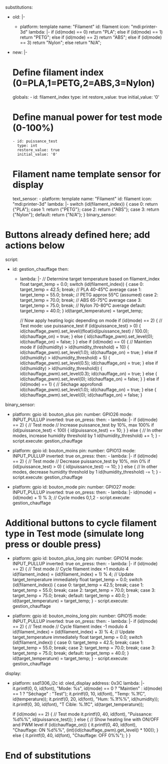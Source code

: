 substitutions:
  - old: |-
      - platform: template
        name: "Filament"
        id: filament
        icon: "mdi:printer-3d"
        lambda: |-
          if (id(mode) == 0) return "PLA";
          else if (id(mode) == 1) return "PETG";
          else if (id(mode) == 2) return "ABS";
          else if (id(mode) == 3) return "Nylon";
          else return "N/A";
  - new: |-
      # Define filament index (0=PLA,1=PETG,2=ABS,3=Nylon)
      globals:
        - id: filament_index
          type: int
          restore_value: true
          initial_value: '0'

      # Define manual power for test mode (0-100%)
        - id: puissance_test
          type: int
          restore_value: true
          initial_value: '0'

      # Filament name template sensor for display
      text_sensor:
        - platform: template
          name: "Filament"
          id: filament
          icon: "mdi:printer-3d"
          lambda: |-
            switch (id(filament_index)) {
              case 0: return {"PLA"};
              case 1: return {"PETG"};
              case 2: return {"ABS"};
              case 3: return {"Nylon"};
              default: return {"N/A"};
            }
binary_sensor:
  # Buttons already defined here; add actions below

script:
  - id: gestion_chauffage
    then:
      - lambda: |-
          // Determine target temperature based on filament_index
          float target_temp = 0.0;
          switch (id(filament_index)) {
            case 0: target_temp = 42.5; break; // PLA 40-45°C average
            case 1: target_temp = 55.0; break; // PETG approx 55°C (assumed)
            case 2: target_temp = 70.0; break; // ABS 65-75°C average
            case 3: target_temp = 75.0; break; // Nylon 70-80°C average
            default: target_temp = 40.0;
          }
          id(target_temperature) = target_temp;

          // Now apply heating logic depending on mode
          if (id(mode) == 2) { // Test mode: use puissance_test
            if (id(puissance_test) > 0) {
              id(chauffage_pwm).set_level((float)id(puissance_test) / 100.0);
              id(chauffage_on) = true;
            } else {
              id(chauffage_pwm).set_level(0);
              id(chauffage_on) = false;
            }
          } else if (id(mode) == 0) { // Maintien mode
            if (id(humidity) > id(humidity_threshold) + 10) {
              id(chauffage_pwm).set_level(1.0);
              id(chauffage_on) = true;
            } else if (id(humidity) > id(humidity_threshold) + 5) {
              id(chauffage_pwm).set_level(0.5);
              id(chauffage_on) = true;
            } else if (id(humidity) > id(humidity_threshold)) {
              id(chauffage_pwm).set_level(0.3);
              id(chauffage_on) = true;
            } else {
              id(chauffage_pwm).set_level(0);
              id(chauffage_on) = false;
            }
          } else if (id(mode) == 1) { // Séchage approfondi
            id(chauffage_pwm).set_level(1.0);
            id(chauffage_on) = true;
          } else {
            id(chauffage_pwm).set_level(0);
            id(chauffage_on) = false;
          }

binary_sensor:
  - platform: gpio
    id: bouton_plus
    pin:
      number: GPIO26
      mode: INPUT_PULLUP
      inverted: true
    on_press:
      then:
        - lambda: |-
            if (id(mode) == 2) { // Test mode
              // Increase puissance_test by 10%, max 100%
              if (id(puissance_test) < 100) {
                id(puissance_test) += 10;
              }
            } else {
              // In other modes, increase humidity threshold by 1
              id(humidity_threshold) += 1;
            }
        - script.execute: gestion_chauffage

  - platform: gpio
    id: bouton_moins
    pin:
      number: GPIO13
      mode: INPUT_PULLUP
      inverted: true
    on_press:
      then:
        - lambda: |-
            if (id(mode) == 2) { // Test mode
              // Decrease puissance_test by 10%, min 0%
              if (id(puissance_test) > 0) {
                id(puissance_test) -= 10;
              }
            } else {
              // In other modes, decrease humidity threshold by 1
              id(humidity_threshold) -= 1;
            }
        - script.execute: gestion_chauffage

  - platform: gpio
    id: bouton_mode
    pin:
      number: GPIO27
      mode: INPUT_PULLUP
      inverted: true
    on_press:
      then:
        - lambda: |-
            id(mode) = (id(mode) + 1) % 3; // Cycle modes 0,1,2
        - script.execute: gestion_chauffage

  # Additional buttons to cycle filament type in Test mode (simulate long press or double press)
  - platform: gpio
    id: bouton_plus_long
    pin:
      number: GPIO14
      mode: INPUT_PULLUP
      inverted: true
    on_press:
      then:
        - lambda: |-
            if (id(mode) == 2) { // Test mode
              // Cycle filament index +1 modulo 4
              id(filament_index) = (id(filament_index) + 1) % 4;
              // Update target_temperature immediately
              float target_temp = 0.0;
              switch (id(filament_index)) {
                case 0: target_temp = 42.5; break;
                case 1: target_temp = 55.0; break;
                case 2: target_temp = 70.0; break;
                case 3: target_temp = 75.0; break;
                default: target_temp = 40.0;
              }
              id(target_temperature) = target_temp;
            }
        - script.execute: gestion_chauffage

  - platform: gpio
    id: bouton_moins_long
    pin:
      number: GPIO15
      mode: INPUT_PULLUP
      inverted: true
    on_press:
      then:
        - lambda: |-
            if (id(mode) == 2) { // Test mode
              // Cycle filament index -1 modulo 4
              id(filament_index) = (id(filament_index) + 3) % 4;
              // Update target_temperature immediately
              float target_temp = 0.0;
              switch (id(filament_index)) {
                case 0: target_temp = 42.5; break;
                case 1: target_temp = 55.0; break;
                case 2: target_temp = 70.0; break;
                case 3: target_temp = 75.0; break;
                default: target_temp = 40.0;
              }
              id(target_temperature) = target_temp;
            }
        - script.execute: gestion_chauffage

display:
  - platform: ssd1306_i2c
    id: oled_display
    address: 0x3C
    lambda: |-
      it.printf(0, 0, id(font), "Mode: %s", id(mode) == 0 ? "Maintien" : id(mode) == 1 ? "Séchage" : "Test");
      it.printf(0, 10, id(font), "Temp: %.1fC", id(temperature));
      it.printf(0, 20, id(font), "Hum: %.1f%%", id(humidity));
      it.printf(0, 30, id(font), "T Cible: %.1fC", id(target_temperature));

      if (id(mode) == 2) { // Test mode
        it.printf(0, 40, id(font), "Puissance: %d%%", id(puissance_test));
      } else {
        // Show heating line with ON/OFF and PWM level
        if (id(chauffage_on)) {
          it.printf(0, 40, id(font), "Chauffage: ON %d%%", (int)(id(chauffage_pwm).get_level() * 100));
        } else {
          it.printf(0, 40, id(font), "Chauffage: OFF 0%%");
        }
      }

# End of substitutions
